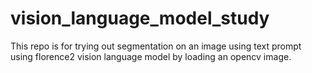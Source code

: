 # vision_language_model_study
This repo is for trying out segmentation on an image using text prompt using florence2 vision language model by loading an opencv image.
